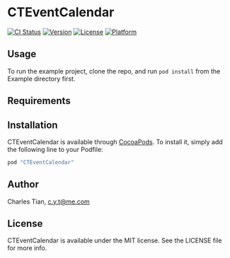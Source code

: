 # CTEventCalendar

[![CI Status](http://img.shields.io/travis/chyt/CTEventCalendar.svg?style=flat)](https://travis-ci.org/chyt/CTEventCalendar)
[![Version](https://img.shields.io/cocoapods/v/CTEventCalendar.svg?style=flat)](http://cocoapods.org/pods/CTEventCalendar)
[![License](https://img.shields.io/cocoapods/l/CTEventCalendar.svg?style=flat)](http://cocoapods.org/pods/CTEventCalendar)
[![Platform](https://img.shields.io/cocoapods/p/CTEventCalendar.svg?style=flat)](http://cocoapods.org/pods/CTEventCalendar)

## Usage

To run the example project, clone the repo, and run `pod install` from the Example directory first.

## Requirements

## Installation

CTEventCalendar is available through [CocoaPods](http://cocoapods.org). To install
it, simply add the following line to your Podfile:

```ruby
pod "CTEventCalendar"
```

## Author

Charles Tian, c.y.t@me.com

## License

CTEventCalendar is available under the MIT license. See the LICENSE file for more info.
